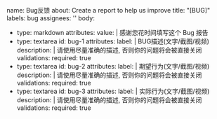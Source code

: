 name: Bug反馈
about: Create a report to help us improve
title: "[BUG]"
labels: bug
assignees: ''
body:
  - type: markdown
    attributes:
      value: |
        感谢您花时间填写这个 Bug 报告
  - type: textarea
    id: bug-1
    attributes:
      label: |
        BUG描述(文字/截图/视频)
      description: |
        请使用尽量准确的描述, 否则你的问题将会被直接关闭
    validations:
      required: true
  - type: textarea
    id: bug-2
    attributes:
      label: |
        期望行为(文字/截图/视频)
      description: |
        请使用尽量准确的描述, 否则你的问题将会被直接关闭
    validations:
      required: true
  - type: textarea
    id: bug-3
    attributes:
      label: |
        实际行为(文字/截图/视频)
      description: |
        请使用尽量准确的描述, 否则你的问题将会被直接关闭
    validations:
      required: true
